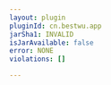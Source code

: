 ```yaml
---
layout: plugin
pluginId: cn.bestwu.app
jarSha1: INVALID
isJarAvailable: false
error: NONE
violations: []

---
```

